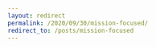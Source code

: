 ```yaml
---
layout: redirect
permalink: /2020/09/30/mission-focused/
redirect_to: /posts/mission-focused
---
```

